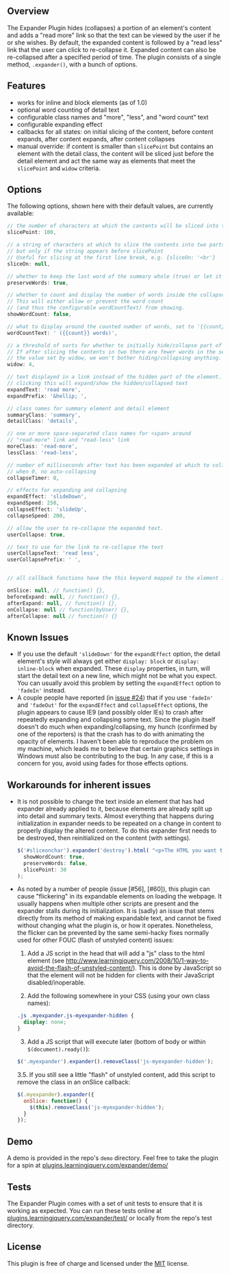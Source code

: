 ## Overview

The Expander Plugin hides (collapses) a portion of an element's content and adds a "read more" link so that the text can be viewed by the user if he or she wishes. By default, the expanded content is followed by a "read less" link that the user can click to re-collapse it. Expanded content can also be re-collapsed after a specified period of time. The plugin consists of a single method, `.expander()`, with a bunch of options.

## Features

* works for inline and block elements (as of 1.0)
* optional word counting of detail text
* configurable class names and "more", "less", and "word count" text
* configurable expanding effect
* callbacks for all states: on initial slicing of the content, before content expands, after content expands, after content collapses
* manual override: if content is smaller than `slicePoint` but contains an element with the detail class, the content will be sliced just before the detail element and act the same way as elements that meet the `slicePoint` and `widow` criteria.


## Options

The following options, shown here with their default values, are currently available:

```javascript
// the number of characters at which the contents will be sliced into two parts.
slicePoint: 100,

// a string of characters at which to slice the contents into two parts,
// but only if the string appears before slicePoint
// Useful for slicing at the first line break, e.g. {sliceOn: '<br'}
sliceOn: null,

// whether to keep the last word of the summary whole (true) or let it slice in the middle of a word (false)
preserveWords: true,

// whether to count and display the number of words inside the collapsed text
// This will either allow or prevent the word count 
// (and thus the configurable wordCountText) from showing.
showWordCount: false,

// what to display around the counted number of words, set to '{{count}}' to show only the number
wordCountText: ' ({{count}} words)',

// a threshold of sorts for whether to initially hide/collapse part of the element's contents.
// If after slicing the contents in two there are fewer words in the second part than
// the value set by widow, we won't bother hiding/collapsing anything.
widow: 4,

// text displayed in a link instead of the hidden part of the element.
// clicking this will expand/show the hidden/collapsed text
expandText: 'read more',
expandPrefix: '&hellip; ',

// class names for summary element and detail element
summaryClass: 'summary',
detailClass: 'details',

// one or more space-separated class names for <span> around
// "read-more" link and "read-less" link
moreClass: 'read-more',
lessClass: 'read-less',

// number of milliseconds after text has been expanded at which to collapse the text again.
// when 0, no auto-collapsing
collapseTimer: 0,

// effects for expanding and collapsing
expandEffect: 'slideDown',
expandSpeed: 250,
collapseEffect: 'slideUp',
collapseSpeed: 200,

// allow the user to re-collapse the expanded text.
userCollapse: true,

// text to use for the link to re-collapse the text
userCollapseText: 'read less',
userCollapsePrefix: ' ',


// all callback functions have the this keyword mapped to the element in the jQuery set when .expander() is called

onSlice: null, // function() {},
beforeExpand: null, // function() {},
afterExpand: null, // function() {},
onCollapse: null // function(byUser) {},
afterCollapse: null // function() {}
```

## Known Issues

* If you use the default `'slideDown'` for the `expandEffect` option, the detail element's style will always get either `display: block` or `display: inline-block` when expanded. These `display` properties, in turn, will start the detail text on a new line, which might not be what you expect. You can usually avoid this problem by setting the `expandEffect` option to `'fadeIn'` instead.
* A couple people have reported (in [issue #24](https://github.com/kswedberg/jquery-expander/issues/24)) that if you use `'fadeIn'` and
`'fadeOut'` for the `expandEffect` and `collapseEffect` options, the plugin
appears to cause IE9 (and possibly older IEs) to crash after repeatedly
expanding and collapsing some text. Since the plugin itself doesn't do much
when expanding/collapsing, my hunch (confirmed by one of the reporters) is
that the crash has to do with animating the opacity of elements. I haven't
been able to reproduce the problem on my machine, which leads me to believe
that certain graphics settings in Windows must also be contributing to the
bug. In any case, if this is a concern for you, avoid using fades for those
effects options.

## Workarounds for inherent issues

* It is not possible to change the text inside an element that has had expander already applied to it, because elements are already split up into detail and summary texts. Almost everything that happens during initialization in expander needs to be repeated on a change in content to properly display the altered content. To do this expander first needs to be destroyed, then reinitialized on the content (with settings).
  ```js
  $('#sliceonchar').expander('destroy').html( "<p>The HTML you want to replace the current html with goes here</p>" ).expander(
    showWordCount: true,
    preserveWords: false,
    slicePoint: 30
  );
  ```

* As noted by a number of people (issue [#56], [#60]), this plugin can cause 
"flickering" in its expandable elements on loading the webpage. It usually happens when multiple other scripts are present and the expander stalls during its initialization. It is (sadly) an issue that stems directly from its method of making 
expandable text, and cannot be fixed without changing what the plugin is, or how 
it operates. Nonetheless, the flicker can be prevented by the same semi-hacky fixes normally used for other FOUC (flash of unstyled content) issues:

  1. Add a JS script in the head that will add a "js" class to the html element 
  (see http://www.learningjquery.com/2008/10/1-way-to-avoid-the-flash-of-unstyled-content/). 
  This is done by JavaScript so that the element will not be hidden for clients with their JavaScript disabled/inoperable.

  2. Add the following somewhere in your CSS (using your own class names):
    ```css
    .js .myexpander.js-myexpander-hidden { 
      display: none; 
    }
    ```

  3. Add a JS script that will execute later (bottom of body or within `$(document).ready()`):
    ```js
    $('.myexpander').expander().removeClass('js-myexpander-hidden');
    ```

  3.5. If you still see a little "flash" of unstyled content, add this script to remove the class in an onSlice callback:
  ```js
  $(.myexpander).expander({
    onSlice: function() {
      $(this).removeClass('js-myexpander-hidden');
    }
  });
  ```

## Demo

A demo is provided in the repo's `demo` directory. Feel free to take the plugin for a spin at [plugins.learningjquery.com/expander/demo/][3]

## Tests

The Expander Plugin comes with a set of unit tests to ensure that it is working as expected. You can run these tests online at [plugins.learningjquery.com/expander/test/][1] or locally from the repo's test directory.

## License

This plugin is free of charge and licensed under the [MIT][2] license.

[1]: http://plugins.learningjquery.com/expander/test/
[2]: http://www.opensource.org/licenses/mit-license.php
[3]: http://plugins.learningjquery.com/expander/demo/
